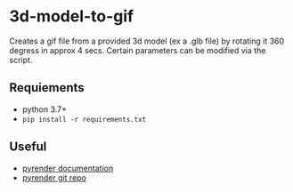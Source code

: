 # 3d-model-to-gif

Creates a gif file from a provided 3d model (ex a .glb file) by rotating it 360 degress in approx 4 secs. Certain parameters can be modified via the script.

## Requiements

* python 3.7+
* `pip install -r requirements.txt`

## Useful

* [pyrender documentation](https://readthedocs.org/projects/pyrender/downloads/pdf/latest/)
* [pyrender git repo](https://github.com/mmatl/pyrender)
